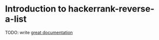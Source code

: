 # Introduction to hackerrank-reverse-a-list

TODO: write [great documentation](http://jacobian.org/writing/what-to-write/)
